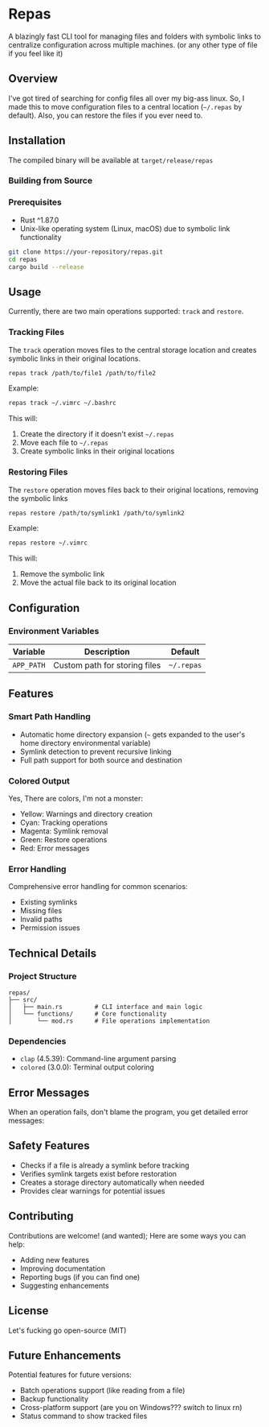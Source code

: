 # Repas

A blazingly fast CLI tool for managing files and folders with symbolic links to centralize configuration across multiple machines. (or any other type of file if you feel like it)

## Overview

I've got tired of searching for config files all over my big-ass linux. So, I made this to move configuration files to a central location (`~/.repas` by default). Also, you can restore the files if you ever need to.

## Installation

The compiled binary will be available at `target/release/repas`

### Building from Source

### Prerequisites

- Rust ^1.87.0
- Unix-like operating system (Linux, macOS) due to symbolic link functionality

```bash
git clone https://your-repository/repas.git
cd repas
cargo build --release
```

## Usage

Currently, there are two main operations supported: `track` and `restore`.

### Tracking Files

The `track` operation moves files to the central storage location and creates symbolic links in their original locations.

``` bash
repas track /path/to/file1 /path/to/file2
```

Example:

``` bash
repas track ~/.vimrc ~/.bashrc
```

This will:
1. Create the directory if it doesn't exist `~/.repas`
2. Move each file to `~/.repas`
3. Create symbolic links in their original locations

### Restoring Files

The `restore` operation moves files back to their original locations, removing the symbolic links

``` bash
repas restore /path/to/symlink1 /path/to/symlink2
```

Example:

``` bash
repas restore ~/.vimrc
```

This will:
1. Remove the symbolic link
2. Move the actual file back to its original location

## Configuration

### Environment Variables

| Variable   | Description                   | Default    |
|------------|-------------------------------|------------|
| `APP_PATH` | Custom path for storing files | `~/.repas` |

## Features

### Smart Path Handling

- Automatic home directory expansion (`~` gets expanded to the user's home directory environmental variable)
- Symlink detection to prevent recursive linking
- Full path support for both source and destination

### Colored Output

Yes, There are colors, I'm not a monster:

- Yellow: Warnings and directory creation
- Cyan: Tracking operations
- Magenta: Symlink removal
- Green: Restore operations
- Red: Error messages

### Error Handling

Comprehensive error handling for common scenarios:

- Existing symlinks
- Missing files
- Invalid paths
- Permission issues

## Technical Details

### Project Structure

``` 
repas/
├── src/
│   ├── main.rs         # CLI interface and main logic
│   └── functions/      # Core functionality
│       └── mod.rs      # File operations implementation
```

### Dependencies

- `clap` (4.5.39): Command-line argument parsing
- `colored` (3.0.0): Terminal output coloring

## Error Messages

When an operation fails, don't blame the program, you get detailed error messages:

## Safety Features

- Checks if a file is already a symlink before tracking
- Verifies symlink targets exist before restoration
- Creates a storage directory automatically when needed
- Provides clear warnings for potential issues

## Contributing

Contributions are welcome! (and wanted); Here are some ways you can help:

- Adding new features
- Improving documentation
- Reporting bugs (if you can find one)
- Suggesting enhancements

## License

Let's fucking go open-source (MIT)

## Future Enhancements

Potential features for future versions:

- Batch operations support (like reading from a file)
- Backup functionality
- Cross-platform support (are you on Windows??? switch to linux rn)
- Status command to show tracked files